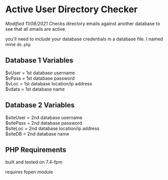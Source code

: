 # Active User Directory Checker
*Modified 11/08/2021*
Checks directory emails against another database to see that all emails are active.

you'll need to include your database credentials in a database file. I named mine ```db.php```

## Database 1 Variables<br>
$vUser = 1st database username<br>
$vPass = 1st database password<br>
$vLoc = 1st database location/ip address<br>
$vdata = 1st database name<br>

## Database 2 Variables<br>
$siteUser = 2nd database username<br>
$sitePass = 2nd database password<br>
$siteLoc = 2nd database location/ip address<br>
$siteDB = 2nd database name<br>

## PHP Requirements
built and tested on 7.4-fpm

requires fopen module
